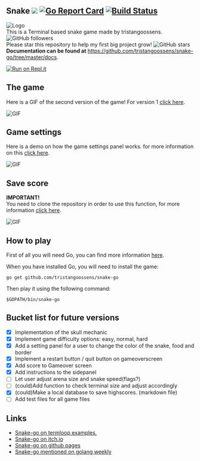 ## Snake [![](https://godoc.org/github.com/nathany/looper?status.svg)](https://godoc.org/github.com/tristangoossens/snake-go/game) [![Go Report Card](https://goreportcard.com/badge/github.com/tristangoossens/snake-go)](https://goreportcard.com/report/github.com/tristangoossens/snake-go) [![Build Status](https://travis-ci.com/tristangoossens/snake-go.svg?branch=master)](https://travis-ci.com/tristangoossens/snake-go)

![Logo](https://github.com/tristangoossens/snake-go/blob/master/images/snake-logo.png)  
This is a Terminal based snake game made by tristangoossens. ![GitHub followers](https://img.shields.io/github/followers/tristangoossens?style=social)  
Please star this repository to help my first big project grow! ![GitHub stars](https://img.shields.io/github/stars/tristangoossens/snake-go?style=social)  
**Documentation can be found at** https://github.com/tristangoossens/snake-go/tree/master/docs.

[![Run on Repl.it](https://repl.it/badge/github/tristangoossens/snake-go)](https://repl.it/github/tristangoossens/snake-go)

## The game

Here is a GIF of the second version of the game! For version 1 [click here](https://github.com/tristangoossens/snake-go/tree/v1).

![GIF](https://github.com/tristangoossens/snake-go/blob/master/images/game-v2.gif)

## Game settings

Here is a demo on how the game settings panel works. for more information on this [click here](https://github.com/tristangoossens/snake-go/blob/master/docs/gameoptions.md).

![GIF](https://github.com/tristangoossens/snake-go/blob/master/images/gameoptions.gif)

## Save score

**IMPORTANT!**    
You need to clone the repository in order to use this function, for more information [click here](https://github.com/tristangoossens/snake-go/blob/master/docs/instructions.md).

![GIF](https://github.com/tristangoossens/snake-go/blob/master/images/savehighscore.gif)

## How to play

First of all you will need Go, you can find more information [here](https://golang.org/).

When you have installed Go, you will need to install the game:

```shell
go get github.com/tristangoossens/snake-go
```

Then play it using the following command:

```shell
$GOPATH/bin/snake-go
```

## Bucket list for future versions

- [x] Implementation of the skull mechanic
- [x] Implement game difficulty options: easy, normal, hard
- [x] Add a setting panel for a user to change the color of the snake, food and border
- [x] Implement a restart button / quit button on gameoverscreen
- [x] Add score to Gameover screen
- [x] Add instructions to the sidepanel
- [ ] Let user adjust arena size and snake speed(flags?)
- [ ] (could)Add function to check terminal size and adjust accordingly
- [x] (could)Make a local database to save highscores. (markdown file)
- [ ] Add test files for all game files

## Links

- [Snake-go on termloop examples.](https://github.com/JoelOtter/termloop)
- [Snake-go on itch.io](https://tristangoossens.itch.io/snake-go)
- [Snake-go on github pages](https://tristangoossens.github.io/snake-go/)
- [Snake-go mentioned on golang weekly](https://golangweekly.com/issues/286)
